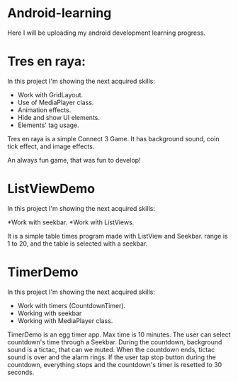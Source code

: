 # Android-learning
Here I will be uploading my android development learning progress.

# Tres en raya:

In this project I'm showing the next acquired skills:

* Work with GridLayout.
* Use of MediaPlayer class.
* Animation effects.
* Hide and show UI elements.
* Elements' tag usage. 

Tres en raya is a simple Connect 3 Game. It has background sound, coin tick effect,
and image effects.

An always fun game, that was fun to develop!

# ListViewDemo

In this project I'm showing the next acquired skills:

*Work with seekbar.
*Work with ListViews.

It is a simple table times program made with ListView and Seekbar.
range is 1 to 20, and the table is selected with a seekbar. 

# TimerDemo

In this project I'm showing the next acquired skills:

* Work with timers (CountdownTimer).
* Working with seekbar
* Working with MediaPlayer class.

TimerDemo is an egg timer app. Max time is 10 minutes.
The user can select countdown's time through a Seekbar.
During the countdown, background sound is a tictac, that can we muted.
When the countdown ends, tictac sound is over and the alarm rings.
If the user tap stop button during the countdown, everything stops and
the countdown's timer is resetted to 30 seconds.
